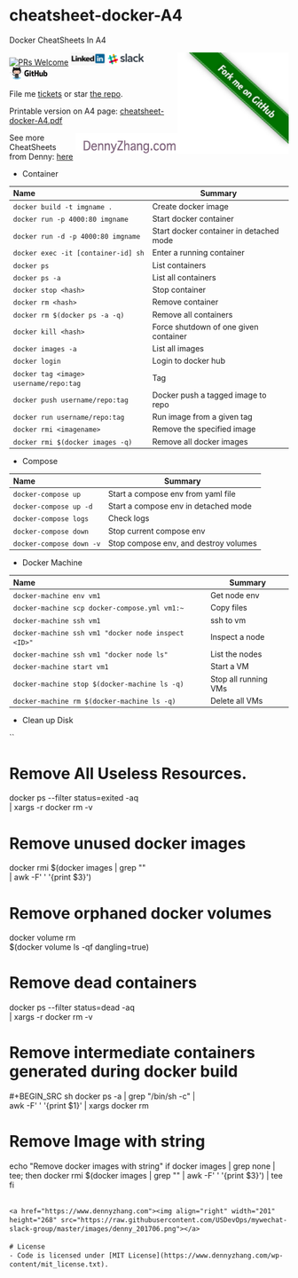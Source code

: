 # cheatsheet-docker-A4
Docker CheatSheets In A4

<a href="https://github.com/DennyZhang?tab=followers"><img align="right" width="200" height="183" src="https://raw.githubusercontent.com/USDevOps/mywechat-slack-group/master/images/fork_github.png" /></a>

[![PRs Welcome](https://img.shields.io/badge/PRs-welcome-brightgreen.svg)](http://makeapullrequest.com) [![LinkedIn](https://raw.githubusercontent.com/USDevOps/mywechat-slack-group/master/images/linkedin.png)](https://www.linkedin.com/in/dennyzhang001) [![Slack](https://raw.githubusercontent.com/USDevOps/mywechat-slack-group/master/images/slack.png)](https://www.dennyzhang.com/slack) [![Github](https://raw.githubusercontent.com/USDevOps/mywechat-slack-group/master/images/github.png)](https://github.com/DennyZhang)

File me [tickets](https://github.com/DennyZhang/cheatsheet-docker-A4/issues) or star [the repo](https://github.com/DennyZhang/cheatsheet-docker-A4).

Printable version on A4 page: [cheatsheet-docker-A4.pdf](cheatsheet-docker-A4.pdf)

<a href="https://www.dennyzhang.com"><img align="right" width="185" height="37" src="https://raw.githubusercontent.com/USDevOps/mywechat-slack-group/master/images/dns_small.png"></a>

See more CheatSheets from Denny: [here](https://github.com/topics/denny-cheatsheets)

- Container

| Name                                        | Summary                                 |
| :------------------------------------------ | --------------------------------------- |
| `docker build -t imgname .`                 | Create docker image                     |
| `docker run -p 4000:80 imgname`             | Start docker container                  |
| `docker run -d -p 4000:80 imgname`          | Start docker container in detached mode |
| `docker exec -it [container-id] sh`         | Enter a running container               |
| `docker ps`                                 | List containers                         |
| `docker ps -a`                              | List all containers                     |
| `docker stop <hash>`                        | Stop container                          |
| `docker rm <hash>`                          | Remove container                        |
| `docker rm $(docker ps -a -q)`              | Remove all containers                   |
| `docker kill <hash>`                        | Force shutdown of one given container   |
| `docker images -a`                          | List all images                         |
| `docker login`                              | Login to docker hub                     |
| `docker tag <image> username/repo:tag`      | Tag <image>                             |
| `docker push username/repo:tag`             | Docker push a tagged image to repo      |
| `docker run username/repo:tag`              | Run image from a given tag              |
| `docker rmi <imagename>`                    | Remove the specified image              |
| `docker rmi $(docker images -q)`            | Remove all docker images                |

- Compose

| Name                     | Summary                               |
| :----------------------- | ----------------------------------    |
| `docker-compose up`      | Start a compose env from yaml file    |
| `docker-compose up -d`   | Start a compose env in detached mode  |
| `docker-compose logs`    | Check logs                            |
| `docker-compose down`    | Stop current compose env              |
| `docker-compose down -v` | Stop compose env, and destroy volumes |

- Docker Machine

| Name                                                | Summary              |
| :-------------------------------------------------  | -------------------  |
| `docker-machine env vm1`                            | Get node env         |
| `docker-machine scp docker-compose.yml vm1:~`       | Copy files           |
| `docker-machine ssh vm1`                            | ssh to vm            |
| `docker-machine ssh vm1 "docker node inspect <ID>"` | Inspect a node       |
| `docker-machine ssh vm1 "docker node ls"`           | List the nodes       |
| `docker-machine start vm1`                          | Start a VM           |
| `docker-machine stop $(docker-machine ls -q)`       | Stop all running VMs |
| `docker-machine rm $(docker-machine ls -q)`         | Delete all VMs       |

- Clean up Disk

``
# Remove All Useless Resources.

docker ps --filter status=exited -aq \
 | xargs -r docker rm -v

# Remove unused docker images
docker rmi $(docker images | grep "<none>"\
 | awk -F' ' '{print $3}')

# Remove orphaned docker volumes
docker volume rm \
 $(docker volume ls -qf dangling=true)

# Remove dead containers
docker ps --filter status=dead -aq \
 | xargs -r docker rm -v

# Remove intermediate containers generated during docker build
#+BEGIN_SRC sh
docker ps -a | grep "/bin/sh -c" | \
  awk -F' ' '{print $1}' | xargs docker rm

# Remove Image with <none> string
echo "Remove docker images with <none> string"
if docker images | grep none | tee; then
   docker rmi $(docker images | grep "<none>"  | awk -F' ' '{print $3}') | tee
fi
```

<a href="https://www.dennyzhang.com"><img align="right" width="201" height="268" src="https://raw.githubusercontent.com/USDevOps/mywechat-slack-group/master/images/denny_201706.png"></a>

# License
- Code is licensed under [MIT License](https://www.dennyzhang.com/wp-content/mit_license.txt).
